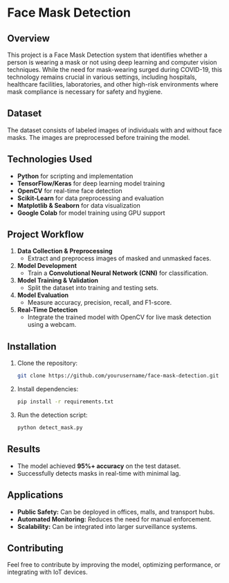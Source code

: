 # Face Mask Detection

## Overview
This project is a Face Mask Detection system that identifies whether a person is wearing a mask or not using deep learning and computer vision techniques. While the need for mask-wearing surged during COVID-19, this technology remains crucial in various settings, including hospitals, healthcare facilities, laboratories, and other high-risk environments where mask compliance is necessary for safety and hygiene.

## Dataset
The dataset consists of labeled images of individuals with and without face masks. The images are preprocessed before training the model. 

## Technologies Used
- **Python** for scripting and implementation
- **TensorFlow/Keras** for deep learning model training
- **OpenCV** for real-time face detection
- **Scikit-Learn** for data preprocessing and evaluation
- **Matplotlib & Seaborn** for data visualization
- **Google Colab** for model training using GPU support

## Project Workflow
1. **Data Collection & Preprocessing**
   - Extract and preprocess images of masked and unmasked faces.
2. **Model Development**
   - Train a **Convolutional Neural Network (CNN)** for classification.
3. **Model Training & Validation**
   - Split the dataset into training and testing sets.
4. **Model Evaluation**
   - Measure accuracy, precision, recall, and F1-score.
5. **Real-Time Detection**
   - Integrate the trained model with OpenCV for live mask detection using a webcam.

## Installation
1. Clone the repository:
   ```bash
   git clone https://github.com/yourusername/face-mask-detection.git
   ```
2. Install dependencies:
   ```bash
   pip install -r requirements.txt
   ```
3. Run the detection script:
   ```bash
   python detect_mask.py
   ```

## Results
- The model achieved **95%+ accuracy** on the test dataset.
- Successfully detects masks in real-time with minimal lag.

## Applications
- **Public Safety:** Can be deployed in offices, malls, and transport hubs.
- **Automated Monitoring:** Reduces the need for manual enforcement.
- **Scalability:** Can be integrated into larger surveillance systems.

## Contributing
Feel free to contribute by improving the model, optimizing performance, or integrating with IoT devices.


